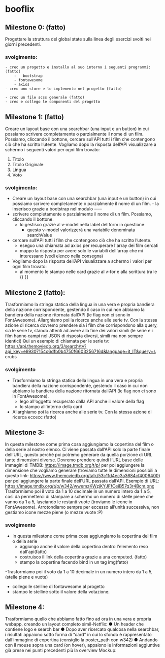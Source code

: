 # booflix

## Milestone 0: (fatto)

Progettare la struttura del global state sulla linea degli esercizi svolti nei giorni
precedenti.

### svolgimento:

    - creo un progetto e installo al suo interno i seguenti programmi: (fatto)
        -   bootstrap
        - fontawesome
        - axios
    - creo uno store e lo implemento nel progetto (fatto)

    - creo un file scss generale (fatto)
    - creo e collego le componenti del progetto

## Milestone 1: (fatto)

Creare un layout base con una searchbar (una input e un button) in cui possiamo
scrivere completamente o parzialmente il nome di un film. Possiamo, cliccando il
bottone, cercare sull’API tutti i film che contengono ciò che ha scritto l’utente.
Vogliamo dopo la risposta dell’API visualizzare a schermo i seguenti valori per ogni
film trovato:

1. Titolo
2. Titolo Originale
3. Lingua
4. Voto

### svolgimento:

- Creare un layout base con una searchbar (una input e un button) in cui possiamo
  scrivere completamente o parzialmente il nome di un film. - la inserisco grazie a bootstrap nel modulo ----
- scrivere completamente o parzialmente il nome di un film. Possiamo, cliccando il bottone.
  - lo gestisco grazie al v-model nella label del form in questione
    - questo v-model valorizzerà una variabile denominata searchValue
- cercare sull’API tutti i film che contengono ciò che ha scritto l’utente.
  - eseguo una chiamata ad axios per recuperare l'array dei film cercati
  - mappo la risposta per avere solo le variabili dell'array che mi interessano (vedi elenco nella consegna)
- Vogliamo dopo la risposta dell’API visualizzare a schermo i valori per ogni film trovato:
  - al momento le stampo nelle card grazie al v-for e alla scrittura tra le {{ }}

## Milestone 2 (fatto):

Trasformiamo la stringa statica della lingua in una vera e propria bandiera della
nazione corrispondente, gestendo il caso in cui non abbiamo la bandiera della
nazione ritornata dall’API (le flag non ci sono in FontAwesome).
Allarghiamo poi la ricerca anche alle serie tv. Con la stessa azione di ricerca
dovremo prendere sia i film che corrispondono alla query, sia le serie tv, stando
attenti ad avere alla fine dei valori simili (le serie e i film hanno campi nel JSON di
risposta diversi, simili ma non sempre identici)
Qui un esempio di chiamata per le serie tv:
https://api.themoviedb.org/3/search/tv?api_key=e99307154c6dfb0b4750f6603256716d&language=it_IT&query=s
crubs

### svolgimento

- Trasformiamo la stringa statica della lingua in una vera e propria bandiera della
  nazione corrispondente, gestendo il caso in cui non abbiamo la bandiera della
  nazione ritornata dall’API (le flag non ci sono in FontAwesome).
  - lego all'oggetto recuperato dalla API anche il valore della flag
  - lo stampo all'interno della card
- Allarghiamo poi la ricerca anche alle serie tv. Con la stessa azione di ricerca eccecc (fatto)

## Milestone 3:

In questa milestone come prima cosa aggiungiamo la copertina del film o della serie
al nostro elenco. Ci viene passata dall’API solo la parte finale dell’URL, questo
perché poi potremo generare da quella porzione di URL tante dimensioni diverse.
Dovremo prendere quindi l’URL base delle immagini di TMDB:
https://image.tmdb.org/t/p/ per poi aggiungere la dimensione che vogliamo generare
(troviamo tutte le dimensioni possibili a questo link:
https://www.themoviedb.org/talk/53c11d4ec3a3684cf4006400) per poi aggiungere la
parte finale dell’URL passata dall’API.
Esempio di URL:
https://image.tmdb.org/t/p/w342/wwemzKWzjKYJFfCeiB57q3r4Bcm.png
Trasformiamo poi il voto da 1 a 10 decimale in un numero intero da 1 a 5, così da
permetterci di stampare a schermo un numero di stelle piene che vanno da 1 a 5,
lasciando le restanti vuote (troviamo le icone in FontAwesome).
Arrotondiamo sempre per eccesso all’unità successiva, non gestiamo icone mezze
piene (o mezze vuote :P)

### svolgimento

- In questa milestone come prima cosa aggiungiamo la copertina del film o della serie
  - aggiungo anche il valore della copertina dentro l'elemento reso dall'api(fatto)
  - costruisco il link della copertina grazie a una computed. (fatto)
  - stampo la copertina facendo bind in un tag img(fatto)

-Trasformiamo poi il voto da 1 a 10 decimale in un numero intero da 1 a 5, (stelle piene e vuote)

- collego le stelline di fontawesome al progetto
- stampo le stelline sotto il valore della votazione.

## Milestone 4:

Trasformiamo quello che abbiamo fatto fino ad ora in una vera e propria webapp,
creando un layout completo simil-Netflix:
● Un header che contiene logo e search bar
● Dopo aver ricercato qualcosa nella searchbar, i risultati appaiono sotto forma
di “card” in cui lo sfondo è rappresentato dall’immagine di copertina (consiglio
la poster_path con w342)
● Andando con il mouse sopra una card (on hover), appaiono le informazioni
aggiuntive già prese nei punti precedenti più la overview
Mockup:
